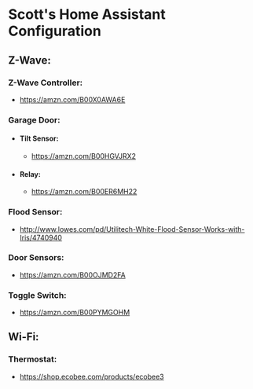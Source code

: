 # Scott's Home Assistant Configuration

## Z-Wave:
### Z-Wave Controller:
  - https://amzn.com/B00X0AWA6E

### Garage Door:
  - #### Tilt Sensor:
    - https://amzn.com/B00HGVJRX2

  - #### Relay:
    - https://amzn.com/B00ER6MH22

### Flood Sensor:
  - http://www.lowes.com/pd/Utilitech-White-Flood-Sensor-Works-with-Iris/4740940

### Door Sensors:
  - https://amzn.com/B00OJMD2FA

### Toggle Switch:
  - https://amzn.com/B00PYMGOHM

## Wi-Fi:
### Thermostat:
  - https://shop.ecobee.com/products/ecobee3
